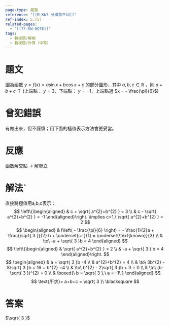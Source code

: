 ```yaml
---
page-type: 錯題
reference: "[[M-KW3 分模第三回]]"
ref-index: 5.(5)
related-pages:
  - "[[TF-KW-NOTE]]"
tags:
  - 數複題/解根
  - 數複題/計算（中等）
---
```

# 題文
圖為函數 $y =f(x) = a\sin x+b\cos x+c$ 的部分圖形，其中 $a,b,c \in\mathbb{R}$ ，則 $a+b+c$ ？
(上端點： $y = 3$，下端點： $y = -1$，上端點過 $x = - \frac{\pi}{6}$)
# 曾犯錯誤
有做出來，但不謹慎；用下面的極值表示方法會更妥當。
# 反應
函數解交點 -> 解聯立
# 解法ˋ
直接將極值用a,b,c表示：
$$
\left\{\begin{aligned}
 & c + \sqrt{ a^{2}+b^{2} } = 3 \\
 & c - \sqrt{ a^{2}+b^{2} } = -1
\end{aligned}\right. \implies c=1,\ \sqrt{ a^{2}+b^{2} } = 2
$$
$$
\begin{aligned}
 & f\left( - \frac{\pi}{6} \right) = - \frac{1}{2}a + \frac{\sqrt{ 3 }}{2} b + \underset{c=}{1} = \underset{\text{known}}{3}  \\
 & \to\ -a + \sqrt{ 3 }b = 4
\end{aligned}
$$
$$
\left\{\begin{aligned}
 & \sqrt{ a^{2}+b^{2} } = 2 \\
 & -a + \sqrt{ 3 } b = 4
\end{aligned}\right.
$$
$$
\begin{aligned}  & a = \sqrt{ 3 }b -4 \\
 & a^{2}+b^{2} = 4 \\
 & \to\ 3b^{2} - 8\sqrt{ 3 }b + 16 + b^{2} =4 \\
 & \to\ b^{2} - 2\sqrt{ 3 }b + 3 = 0 \\
 & \to\ (b-\sqrt{ 3 })^{2} = 0 \\
 & \boxed{\ b = \sqrt{ 3 },\ a = -1\ }
\end{aligned}
$$
$$
\text{所求}= a+b+c = \sqrt{ 3 }\ \blacksquare
$$
# 答案
$\sqrt{ 3 }$